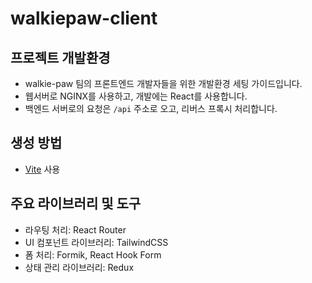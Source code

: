 # walkiepaw-client

## 프로젝트 개발환경
- walkie-paw 팀의 프론트엔드 개발자들을 위한 개발환경 세팅 가이드입니다.
- 웹서버로 NGINX를 사용하고, 개발에는 React를 사용합니다.
- 백엔드 서버로의 요청은 `/api` 주소로 오고, 리버스 프록시 처리합니다.

## 생성 방법
- [Vite](https://ko.vitejs.dev/) 사용

## 주요 라이브러리 및 도구
- 라우팅 처리: React Router
- UI 컴포넌트 라이브러리: TailwindCSS
- 폼 처리: Formik, React Hook Form
- 상태 관리 라이브러리: Redux
